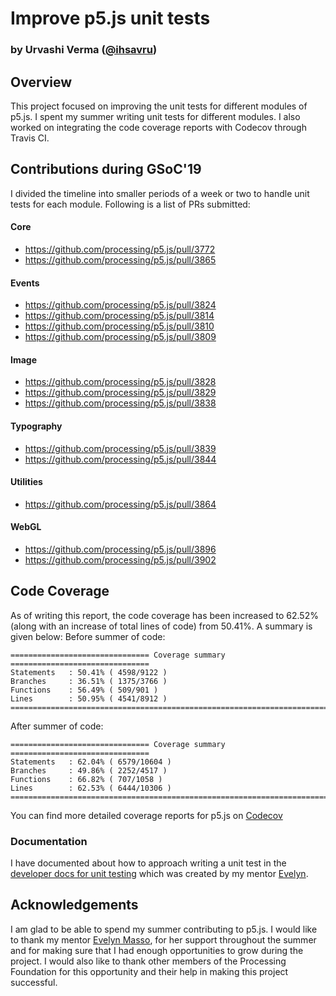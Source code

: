 
# Improve p5.js unit tests
### by Urvashi Verma ([@ihsavru](https://github.com/ihsavru))

## Overview
This project focused on improving the unit tests for different modules of p5.js. I spent my summer writing unit tests for different modules. I also worked on integrating the code coverage reports with Codecov through Travis CI. 

## Contributions during GSoC'19
I divided the timeline into smaller periods of a week or two to handle unit tests for each module. Following is a list of PRs submitted:
#### Core
- https://github.com/processing/p5.js/pull/3772
- https://github.com/processing/p5.js/pull/3865

#### Events
- https://github.com/processing/p5.js/pull/3824
- https://github.com/processing/p5.js/pull/3814
- https://github.com/processing/p5.js/pull/3810
- https://github.com/processing/p5.js/pull/3809

#### Image
- https://github.com/processing/p5.js/pull/3828
- https://github.com/processing/p5.js/pull/3829
- https://github.com/processing/p5.js/pull/3838

#### Typography
- https://github.com/processing/p5.js/pull/3839
- https://github.com/processing/p5.js/pull/3844

#### Utilities
- https://github.com/processing/p5.js/pull/3864

#### WebGL
- https://github.com/processing/p5.js/pull/3896
- https://github.com/processing/p5.js/pull/3902

## Code Coverage
As of writing this report, the code coverage has been increased to 62.52% (along with an increase of total lines of code) from 50.41%. A summary is given below:
Before summer of code:
```
=============================== Coverage summary ===============================  
Statements   : 50.41% ( 4598/9122 )  
Branches     : 36.51% ( 1375/3766 )  
Functions    : 56.49% ( 509/901 )  
Lines        : 50.95% ( 4541/8912 )  
================================================================================
```
After summer of code:
```
=============================== Coverage summary ===============================  
Statements   : 62.04% ( 6579/10604 )  
Branches     : 49.86% ( 2252/4517 )  
Functions    : 66.82% ( 707/1058 )  
Lines        : 62.53% ( 6444/10306 )  
================================================================================
```
You can find more detailed coverage reports for p5.js on [Codecov](https://codecov.io/gh/processing/p5.js)

### Documentation
I have documented about how to approach writing a unit test in the [developer docs for unit testing](https://github.com/processing/p5.js/blob/master/contributor_docs/unit_testing.md) which was created by my mentor [Evelyn](https://github.com/outofambit).

## Acknowledgements
I am glad to be able to spend my summer contributing to p5.js. I would like to thank my mentor [Evelyn Masso](https://github.com/outofambit), for her support throughout the summer and for making sure that I had enough opportunities to grow during the project. I would also like to thank other members of the Processing Foundation for this opportunity and their help in making this project successful.
